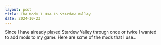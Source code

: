 ```yaml
---
layout: post
title: The Mods I Use In Stardew Valley
date: 2024-10-23
---
```


Since I have already played Stardew Valley through once or twice I wanted to add mods to my game. Here are some of the mods that I use...
